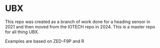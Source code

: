 # UBX


This repo was created as a branch of work done for a heading sensor in 2021 and then moved from the IOTECH repo in 2024. This is a master repo for all thing UBX.

Examples are based on ZED-F9P and R